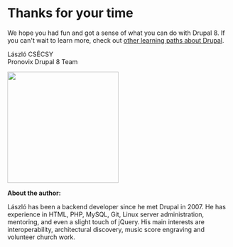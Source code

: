 # Thanks for your time

We hope you had fun and got a sense of what you can do with Drupal 8. If you can't wait to learn more, check out [other learning paths about Drupal](https://www.outlearn.com/topic/drupal). 

László CSÉCSY<br />
Pronovix Drupal 8 Team

<img src="http://pronovix.com/sites/default/files/boobaa_nagy.jpg" style="width:250px;height:250px;" align="left">

<br clear="all">

**About the author:**

László has been a backend developer since he met Drupal in 2007. He has experience in HTML, PHP, MySQL, Git, Linux server administration, mentoring, and even a slight touch of jQuery. His main interests are interoperability, architectural discovery, music score engraving and volunteer church work.
